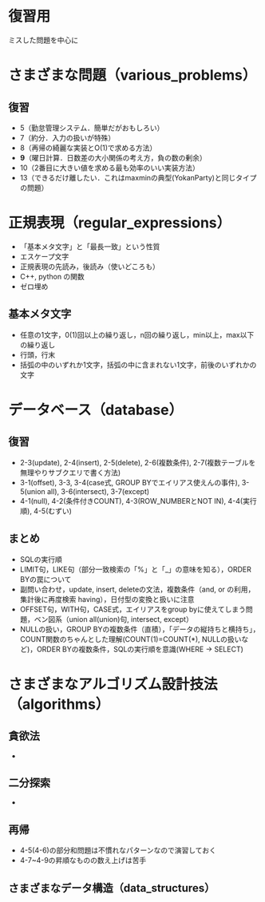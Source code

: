 # 復習用
ミスした問題を中心に


# さまざまな問題（various_problems）
## 復習
- 5（勤怠管理システム．簡単だがおもしろい）
- 7（約分．入力の扱いが特殊）
- 8（再帰の綺麗な実装とO(1)で求める方法）
- **9**（曜日計算．日数差の大小関係の考え方，負の数の剰余）
- 10（2番目に大きい値を求める最も効率のいい実装方法）
- 13（できるだけ離したい．これはmaxminの典型(YokanParty)と同じタイプの問題）


# 正規表現（regular_expressions）
- 「基本メタ文字」と「最長一致」という性質
- エスケープ文字
- 正規表現の先読み，後読み（使いどころも）
- C++, python の関数
- ゼロ埋め
## 基本メタ文字
- 任意の1文字，0(1)回以上の繰り返し，n回の繰り返し，min以上，max以下の繰り返し
- 行頭，行末
- 括弧の中のいずれか1文字，括弧の中に含まれない1文字，前後のいずれかの文字


# データベース（database）
## 復習
- 2-3(update), 2-4(insert), 2-5(delete), 2-6(複数条件), 2-7(複数テーブルを無理やりサブクエリで書く方法)
- 3-1(offset), 3-3, 3-4(case式, GROUP BYでエイリアス使えんの事件), 3-5(union all), 3-6(intersect), 3-7(except)
- 4-1(null), 4-2(条件付きCOUNT), 4-3(ROW_NUMBERとNOT IN), 4-4(実行順), 4-5(むずい)

## まとめ
- SQLの実行順
- LIMIT句，LIKE句（部分一致検索の「%」と「_」の意味を知る），ORDER BYの罠について
- 副問い合わせ，update, insert, deleteの文法，複数条件（and, or の利用，集計後に再度検索 having），日付型の変換と扱いに注意
- OFFSET句，WITH句，CASE式，エイリアスをgroup byに使えてしまう問題，ベン図系（union all(union)句, intersect, except）
- NULLの扱い，GROUP BYの複数条件（直積），「データの縦持ちと横持ち」，COUNT関数のちゃんとした理解(COUNT(1)=COUNT(*), NULLの扱いなど)，ORDER BYの複数条件，SQLの実行順を意識(WHERE -> SELECT)


# さまざまなアルゴリズム設計技法（algorithms）
## 貪欲法
- 
## 二分探索
- 
## 再帰
- 4-5(4-6)の部分和問題は不慣れなパターンなので演習しておく
- 4-7~4-9の昇順なものの数え上げは苦手

## さまざまなデータ構造（data_structures）